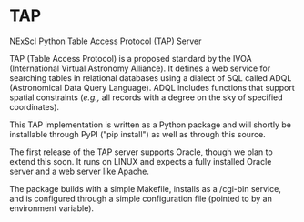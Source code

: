 # TAP
NExScI Python Table Access Protocol (TAP) Server

TAP (Table Access Protocol) is a proposed standard by the IVOA (International Virtual Astronomy Alliance).  It defines a web service for searching tables in relational databases using a dialect of SQL called ADQL (Astronomical Data Query Language).  ADQL includes functions that support spatial constraints (<i>e.g.,</i> all records with a degree on the sky of specified coordinates).

This TAP implementation is written as a Python package and will shortly be installable through PyPI ("pip install") as well as through this source.  

The first release of the TAP server supports Oracle, though we plan to extend this soon.  It runs on LINUX and expects a fully installed Oracle server and a web server like Apache.

The package builds with a simple Makefile, installs as a /cgi-bin service, and is configured through a simple configuration file (pointed to by an environment variable).
